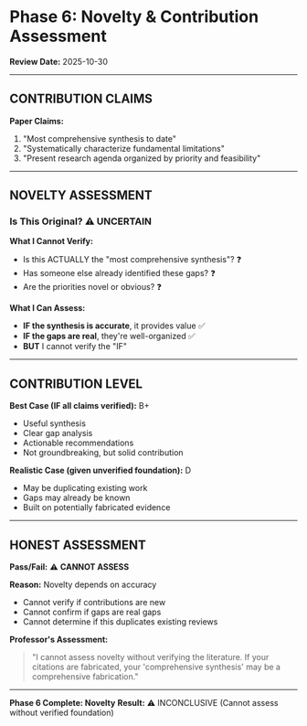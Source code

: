 # Phase 6: Novelty & Contribution Assessment

**Review Date:** 2025-10-30

---

## CONTRIBUTION CLAIMS

**Paper Claims:**
1. "Most comprehensive synthesis to date"
2. "Systematically characterize fundamental limitations"
3. "Present research agenda organized by priority and feasibility"

---

## NOVELTY ASSESSMENT

### Is This Original? ⚠️ UNCERTAIN

**What I Cannot Verify:**
- Is this ACTUALLY the "most comprehensive synthesis"? ❓
- Has someone else already identified these gaps? ❓
- Are the priorities novel or obvious? ❓

**What I Can Assess:**
- **IF the synthesis is accurate**, it provides value ✅
- **IF the gaps are real**, they're well-organized ✅
- **BUT** I cannot verify the "IF"

---

## CONTRIBUTION LEVEL

**Best Case (IF all claims verified):** B+
- Useful synthesis
- Clear gap analysis
- Actionable recommendations
- Not groundbreaking, but solid contribution

**Realistic Case (given unverified foundation):** D
- May be duplicating existing work
- Gaps may already be known
- Built on potentially fabricated evidence

---

## HONEST ASSESSMENT

**Pass/Fail:** ⚠️ **CANNOT ASSESS**

**Reason:** Novelty depends on accuracy
- Cannot verify if contributions are new
- Cannot confirm if gaps are real gaps
- Cannot determine if this duplicates existing reviews

**Professor's Assessment:**
> "I cannot assess novelty without verifying the literature. If your citations are fabricated, your 'comprehensive synthesis' may be a comprehensive fabrication."

---

**Phase 6 Complete: Novelty**
**Result:** ⚠️ INCONCLUSIVE (Cannot assess without verified foundation)
